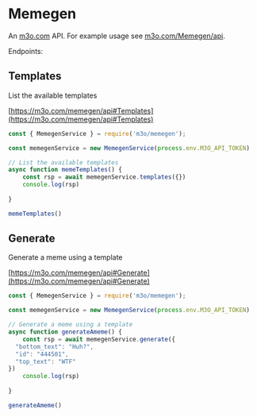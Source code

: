 # Memegen

An [m3o.com](https://m3o.com) API. For example usage see [m3o.com/Memegen/api](https://m3o.com/Memegen/api).

Endpoints:

## Templates

List the available templates


[https://m3o.com/memegen/api#Templates](https://m3o.com/memegen/api#Templates)

```js
const { MemegenService } = require('m3o/memegen');

const memegenService = new MemegenService(process.env.M3O_API_TOKEN)

// List the available templates
async function memeTemplates() {
	const rsp = await memegenService.templates({})
	console.log(rsp)
	
}

memeTemplates()
```
## Generate

Generate a meme using a template


[https://m3o.com/memegen/api#Generate](https://m3o.com/memegen/api#Generate)

```js
const { MemegenService } = require('m3o/memegen');

const memegenService = new MemegenService(process.env.M3O_API_TOKEN)

// Generate a meme using a template
async function generateAmeme() {
	const rsp = await memegenService.generate({
  "bottom_text": "Huh?",
  "id": "444501",
  "top_text": "WTF"
})
	console.log(rsp)
	
}

generateAmeme()
```
